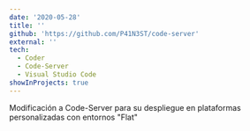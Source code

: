 ```yaml
---
date: '2020-05-28'
title: ''
github: 'https://github.com/P41N3ST/code-server'
external: ''
tech:
  - Coder
  - Code-Server 
  - Visual Studio Code
showInProjects: true
---
```


Modificación a Code-Server para su despliegue en plataformas personalizadas con entornos "Flat"
